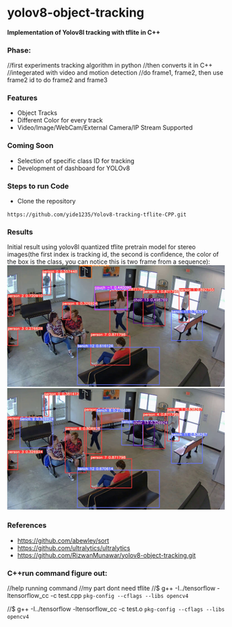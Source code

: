 # yolov8-object-tracking
#### Implementation of Yolov8l tracking with tflite in C++


### Phase:
//first experiments tracking algorithm in python
//then converts it in C++
//integerated with video and motion detection
//do frame1, frame2, then use frame2 id to do frame2 and frame3

### Features
- Object Tracks
- Different Color for every track
- Video/Image/WebCam/External Camera/IP Stream Supported

### Coming Soon
- Selection of specific class ID for tracking
- Development of dashboard for YOLOv8

### Steps to run Code

- Clone the repository
```
https://github.com/yide1235/Yolov8-tracking-tflite-CPP.git
```

### Results
Initial result using yolov8l quantized tflite pretrain model for stereo images(the first index is tracking id, the second is confidence, the color of the box is the class, you can notice this is two frame from a sequence):
![](./assets/1.jpg)
![](./assets/2.jpg)


### References
- https://github.com/abewley/sort
- https://github.com/ultralytics/ultralytics
- https://github.com/RizwanMunawar/yolov8-object-tracking.git



### C++run command figure out:
//help running command
//my part dont need tflite
//$ g++ -I../tensorflow -ltensorflow_cc -c test.cpp `pkg-config --cflags --libs opencv4`


//$ g++ -I../tensorflow -ltensorflow_cc -c test.o `pkg-config --cflags --libs 
opencv4`

